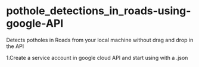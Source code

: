 # pothole_detections_in_roads-using-google-API
Detects potholes in Roads from your local machine without drag and drop in the API

1.Create a service account in google cloud API and start using with a .json 
